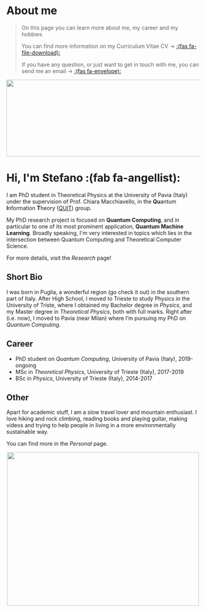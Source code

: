 # About me


> On this page you can learn more about me, my career and my hobbies.
>
> You can find more information on my Curriculum Vitae CV -> [:(fas fa-file-download):](/documents/cv.pdf)
>
> If you have any question, or just want to get in touch with me, you can send me an email -> [:(fas fa-envelope):](mailto:mangini.stfn@gmail.com)

<p align="center">
  <img width="600" height="200" src="/images/profile2.png">
</p>  

# Hi, I'm Stefano :(fab fa-angellist):
I am PhD student in Theoretical Physics at the University of Pavia (Italy) under the supervision of Prof. Chiara Macchiavello, in the **Qu**antum **I**nformation **T**heory   ([QUIT](https://www.qubit.it/)) group.

My PhD research project is focused on **Quantum Computing**, and in particular to one of its most prominent application, **Quantum Machine Learning**.
Broadly speaking, I'm very interested in topics which lies in the intersection between Quantum Computing and Theoretical Computer Science.  

For more details, visit the _Research_ page!

## Short Bio  


I was born in Puglia, a wonderful region (go check it out) in the southern part of Italy. After High School, I moved to Trieste to study Physics in the University of Triste, where I obtained my Bachelor degree in *Physics*, and my Master degree in *Theoretical Physics*, both with full marks. Right after (i.e. now), I moved to Pavia (near Milan) where I’m pursuing my PhD on *Quantum Computing*.  

## Career
* PhD student on _Quantum Computing_, University of Pavia (Italy), 2019-ongoing
* MSc in _Theoretical Physics_, University of Trieste (Italy), 2017-2019
* BSc in _Physics_, University of Trieste (Italy), 2014-2017  

## Other  
Apart for academic stuff, I am a slow travel lover and mountain enthusiast. I love hiking and rock climbing, reading books and playing guitar, making videos and trying to help people in living in a more environmentally sustainable way.  

You can find more in the _Personal_ page.  

<p align="center">
  <img width="500" height="400" src="/images/climbing.jpeg">
</p>  

